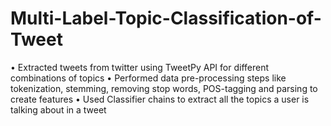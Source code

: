 # Multi-Label-Topic-Classification-of-Tweet

• Extracted tweets from twitter using TweetPy API for different combinations of topics
• Performed data pre-processing steps like tokenization, stemming, removing stop words, POS-tagging and parsing to create features
• Used Classifier chains to extract all the topics a user is talking about in a tweet
